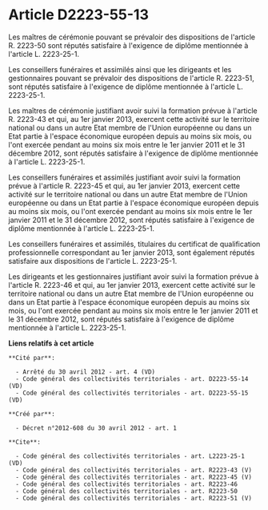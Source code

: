 # Article D2223-55-13

Les maîtres de cérémonie pouvant se prévaloir des dispositions de l'article R. 2223-50 sont réputés satisfaire à l'exigence
de diplôme mentionnée à l'article L. 2223-25-1. 

Les conseillers funéraires et assimilés ainsi que les dirigeants et les gestionnaires pouvant se prévaloir des dispositions
de l'article R. 2223-51, sont réputés satisfaire à l'exigence de diplôme mentionnée à l'article L. 2223-25-1. 

Les maîtres de cérémonie justifiant avoir suivi la formation prévue à l'article R. 2223-43 et qui, au 1er janvier 2013,
exercent cette activité sur le territoire national ou dans un autre Etat membre de l'Union européenne ou dans un Etat partie
à l'espace économique européen depuis au moins six mois, ou l'ont exercée pendant au moins six mois entre le 1er janvier 2011
et le 31 décembre 2012, sont réputés satisfaire à l'exigence de diplôme mentionnée à l'article L. 2223-25-1. 

Les conseillers funéraires et assimilés justifiant avoir suivi la formation prévue à l'article R. 2223-45 et qui, au 1er
janvier 2013, exercent cette activité sur le territoire national ou dans un autre Etat membre de l'Union européenne ou dans
un Etat partie à l'espace économique européen depuis au moins six mois, ou l'ont exercée pendant au moins six mois entre le
1er janvier 2011 et le 31 décembre 2012, sont réputés satisfaire à l'exigence de diplôme mentionnée à l'article L.
2223-25-1. 

Les conseillers funéraires et assimilés, titulaires du certificat de qualification professionnelle correspondant au 1er
janvier 2013, sont également réputés satisfaire aux dispositions de l'article L. 2223-25-1. 

Les dirigeants et les gestionnaires justifiant avoir suivi la formation prévue à l'article R. 2223-46 et qui, au 1er janvier
2013, exercent cette activité sur le territoire national ou dans un autre Etat membre de l'Union européenne ou dans un Etat
partie à l'espace économique européen depuis au moins six mois, ou l'ont exercée pendant au moins six mois entre le 1er
janvier 2011 et le 31 décembre 2012, sont réputés satisfaire à l'exigence de diplôme mentionnée à l'article L. 2223-25-1.

**Liens relatifs à cet article**

	**Cité par**:

	  - Arrêté du 30 avril 2012 - art. 4 (VD)
	  - Code général des collectivités territoriales - art. D2223-55-14 (VD)
	  - Code général des collectivités territoriales - art. D2223-55-15 (VD)

	**Créé par**:

	  - Décret n°2012-608 du 30 avril 2012 - art. 1

	**Cite**:

	  - Code général des collectivités territoriales - art. L2223-25-1 (VD)
	  - Code général des collectivités territoriales - art. R2223-43 (V)
	  - Code général des collectivités territoriales - art. R2223-45 (V)
	  - Code général des collectivités territoriales - art. R2223-46
	  - Code général des collectivités territoriales - art. R2223-50
	  - Code général des collectivités territoriales - art. R2223-51 (V)
